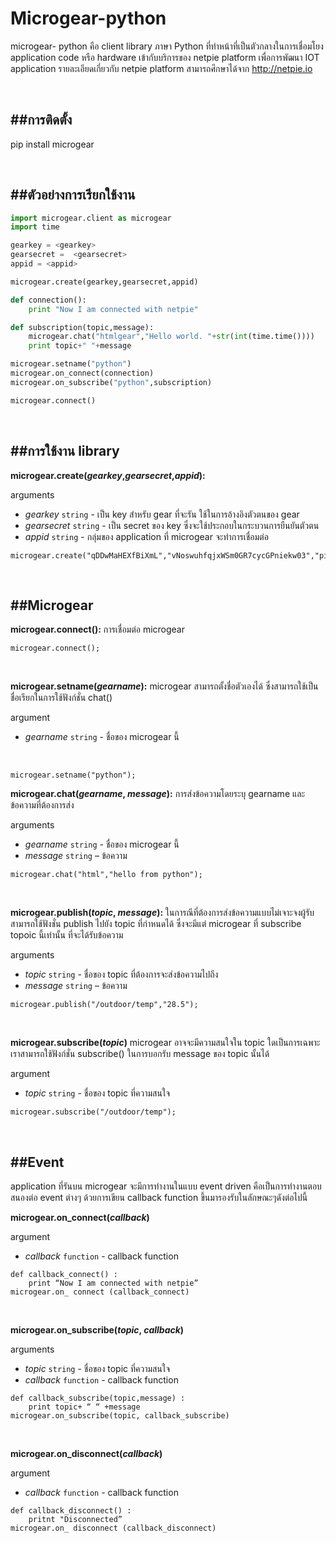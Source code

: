 


Microgear-python
=======
microgear- python คือ client library ภาษา Python  ที่ทำหน้าที่เป็นตัวกลางในการเชื่อมโยง application code หรือ hardware เข้ากับบริการของ netpie platform เพื่อการพัฒนา IOT application รายละเอียดเกี่ยวกับ netpie platform สามารถศึกษาได้จาก http://netpie.io

<br data-effect="nomal"/>

##การติดตั้ง
-----------
pip install microgear

<br data-effect="nomal"/>

##ตัวอย่างการเรียกใช้งาน
-----------
```python:microgear.py
import microgear.client as microgear
import time

gearkey = <gearkey>
gearsecret =  <gearsecret>
appid = <appid>

microgear.create(gearkey,gearsecret,appid)

def connection():
	print "Now I am connected with netpie"

def subscription(topic,message):
	microgear.chat("htmlgear","Hello world. "+str(int(time.time())))
	print topic+" "+message

microgear.setname("python")
microgear.on_connect(connection)
microgear.on_subscribe("python",subscription)

microgear.connect()
```

<br data-effect="turn"/>

##การใช้งาน library
------------
**microgear.create(*gearkey*,*gearsecret*,*appid*):**

arguments

 * *gearkey* `string` - เป็น key สำหรับ gear ที่จะรัน ใช้ในการอ้างอิงตัวตนของ gear
 * *gearsecret* `string` - เป็น secret ของ key ซึ่งจะใช้ประกอบในกระบวนการยืนยันตัวตน
 * *appid* `string` - กลุ่มของ application ที่ microgear จะทำการเชื่อมต่อ

```python:
microgear.create("qDDwMaHEXfBiXmL","vNoswuhfqjxWSm0GR7cycGPniekw03","piedemo")
```

<br data-effect="turn"/>


##Microgear
---------------

**microgear.connect():** การเชื่อมต่อ microgear

```python:
microgear.connect();
```


<br data-effect="nomal"/>




**microgear.setname(*gearname*):** microgear สามารถตั้งชื่อตัวเองได้ ซึ่งสามารถใช้เป็นชื่อเรียกในการใช้ฟังก์ชั่น chat()

argument

* *gearname* `string` - ชื่อของ microgear นี้


<br data-effect="nomal"/>





```python:
microgear.setname("python");
```

**microgear.chat(*gearname*, *message*):** การส่งข้อความโดยระบุ gearname และข้อความที่ต้องการส่ง

arguments

* *gearname* `string` - ชื่อของ microgear นี้
* *message* `string` – ข้อความ

```python:
microgear.chat("html","hello from python");
```


<br data-effect="nomal"/>




**microgear.publish(*topic*, *message*):** ในการณีที่ต้องการส่งข้อความแบบไม่เจาะจงผู้รับ สามารถใช้ฟังชั่น publish ไปยัง topic ที่กำหนดได้ ซึ่งจะมีแต่ microgear ที่ subscribe topoic นี้เท่านั้น ที่จะได้รับข้อความ

arguments

* *topic* `string` - ชื่อของ topic ที่ต้องการจะส่งข้อความไปถึง
* *message* `string` – ข้อความ

```python:
microgear.publish("/outdoor/temp","28.5");
```

<br data-effect="nomal"/>


**microgear.subscribe(*topic*)** microgear อาจจะมีความสนใจใน topic ใดเป็นการเฉพาะ เราสามารถใช้ฟังก์ชั่น subscribe() ในการบอกรับ message ของ topic นั้นได้

argument

* *topic* `string` - ชื่อของ topic ที่ความสนใจ



```python:
microgear.subscribe("/outdoor/temp");
```

<br data-effect="nomal"/>

##Event
---------------
application ที่รันบน microgear จะมีการทำงานในแบบ event driven คือเป็นการทำงานตอบสนองต่อ event ต่างๆ ด้วยการเขียน callback function ขึ้นมารองรับในลักษณะๆดังต่อไปนี้

**microgear.on_connect(*callback*)**

argument

* *callback* `function` - callback function


```python:
def callback_connect() :
	print “Now I am connected with netpie”
microgear.on_ connect (callback_connect)
```

<br data-effect="nomal"/>


**microgear.on_subscribe(*topic*, *callback*)**

arguments

* *topic* `string` - ชื่อของ topic ที่ความสนใจ
* *callback* `function` - callback function


```python:
def callback_subscribe(topic,message) :
	print topic+ “ “ +message
microgear.on_subscribe(topic, callback_subscribe)
```

<br data-effect="nomal"/>


**microgear.on_disconnect(*callback*)**

argument


* *callback* `function` - callback function


```python:
def callback_disconnect() :
	pritnt "Disconnected”
microgear.on_ disconnect (callback_disconnect)

```

<br data-effect="nomal"/>



